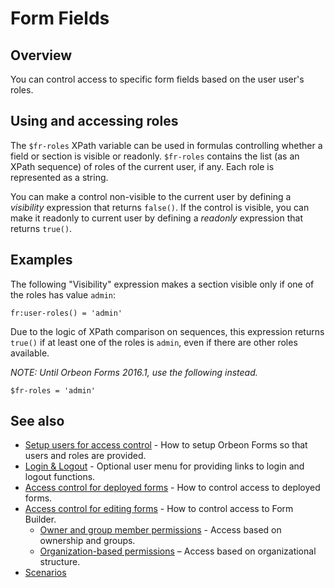 # Form Fields

## Overview

You can control access to specific form fields based on the user user's roles.

## Using and accessing roles

The `$fr-roles` XPath variable can be used in formulas controlling whether a field or section is visible or readonly. `$fr-roles` contains the list (as an XPath sequence) of roles of the current user, if any. Each role is represented as a string.

You can make a control non-visible to the current user by defining a _visibility_ expression that returns `false()`. If the control is visible, you can make it readonly to current user by defining a _readonly_ expression that returns `true()`.

## Examples

The following "Visibility" expression makes a section visible only if one of the roles has value `admin`:

```xpath
fr:user-roles() = 'admin'
```

Due to the logic of XPath comparison on sequences, this expression returns `true()` if at least one of the roles is `admin`, even if there are other roles available.

*NOTE: Until Orbeon Forms 2016.1, use the following instead.*

```xpath
$fr-roles = 'admin'
```

<!--
TODO: more examples (in particular using `xxf:get-header('Orbeon-Username')`, etc.).
-->

## See also

- [Setup users for access control](users.md) - How to setup Orbeon Forms so that users and roles are provided.
- [Login & Logout](login-logout.md) - Optional user menu for providing links to login and logout functions.
- [Access control for deployed forms](deployed-forms.md) - How to control access to deployed forms.
- [Access control for editing forms](editing-forms.md) - How to control access to Form Builder.
    - [Owner and group member permissions](owner-group.md) - Access based on ownership and groups.
    - [Organization-based permissions](organization.md) – Access based on organizational structure.
- [Scenarios](scenarios.md)
